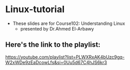 # Linux-tutorial
- These slides are for Course102: Understanding Linux 
    - presented by Dr.Ahmed El-Arbawy

## Here's the link to the playlist:
https://youtube.com/playlist?list=PLWXRxAK4bUzc9gq-W2xWDe9zEaDcowLfs&si=0Uu5d67C4hJS6kr3
